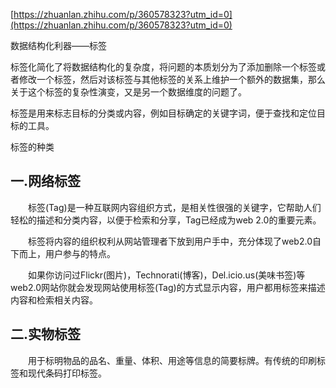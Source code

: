 [https://zhuanlan.zhihu.com/p/360578323?utm_id=0](https://zhuanlan.zhihu.com/p/360578323?utm_id=0)

数据结构化利器——标签

标签化简化了将数据结构化的复杂度，将问题的本质划分为了添加删除一个标签或者修改一个标签，然后对该标签与其他标签的关系上维护一个额外的数据集，那么关于这个标签的复杂性演变，又是另一个数据维度的问题了。

标签是用来标志目标的分类或内容，例如目标确定的关键字词，便于查找和定位目标的工具。

标签的种类  

## 一.网络标签  
　　标签(Tag)是一种互联网内容组织方式，是相关性很强的关键字，它帮助人们轻松的描述和分类内容，以便于检索和分享，Tag已经成为web 2.0的重要元素。

　　标签将内容的组织权利从网站管理者下放到用户手中，充分体现了web2.0自下而上，用户参与的特点。

　　如果你访问过Flickr(图片)，Technorati(博客)，Del.icio.us(美味书签)等web2.0网站你就会发现网站使用标签(Tag)的方式显示内容，用户都用标签来描述内容和检索相关内容。 　　

## 二.实物标签  
　　用于标明物品的品名、重量、体积、用途等信息的简要标牌。有传统的印刷标签和现代条码打印标签。